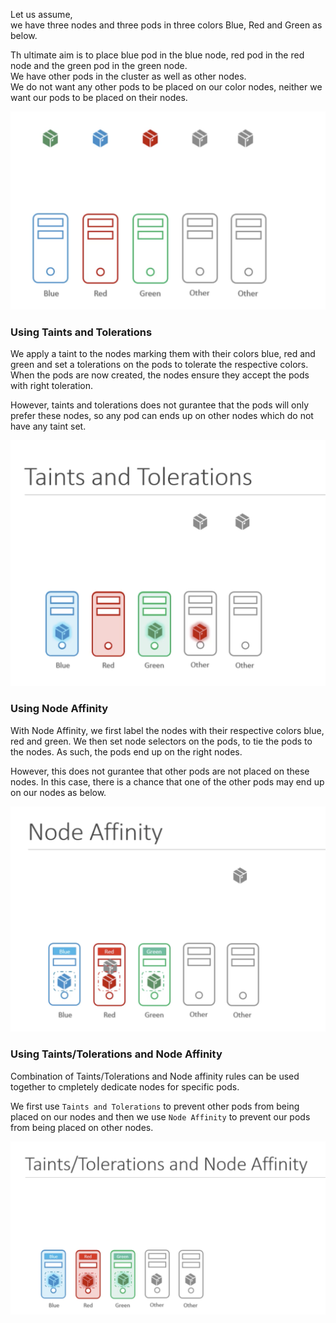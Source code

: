 
Let us assume,  
we have three nodes and three pods in three colors Blue, Red and Green as below.  

Th ultimate aim is to place blue pod in the blue node, red pod in the red node and the green pod in the green node.  
We have other pods in the cluster as well as other nodes.   
We do not want any other pods to be placed on our color nodes, neither we want our pods to be placed on their nodes.

![color](Screens/color.png)

### Using Taints and Tolerations

We apply a taint to the nodes marking them with their colors blue, red and green and set a tolerations on the pods to tolerate the respective colors.  
When the pods are now created, the nodes ensure they accept the pods with right toleration.  

However, taints and tolerations does not gurantee that the pods will only prefer these nodes, so any pod can ends up on other nodes which do not have any taint set.

![Using-taints](Screens/using-taints.png)

### Using Node Affinity

With Node Affinity, we first label the nodes with their respective colors blue, red and green. We then set node selectors on the pods, to tie the pods to the nodes. As such, the pods end up on the right nodes. 

However, this does not gurantee that other pods are not placed on these nodes. In this case, there is a chance that one of the other pods may end up on our nodes as below.

![Using-affinity](Screens/using-affinity.png)

### Using Taints/Tolerations and Node Affinity

Combination of Taints/Tolerations and Node affinity rules can be used together to cmpletely dedicate nodes for specific pods.  

We first use `Taints and Tolerations` to prevent other pods from being placed on our nodes and then we use `Node Affinity` to prevent our pods from being placed on other nodes.  

![taints-affintiy](Screens/taints-affinity.png)







